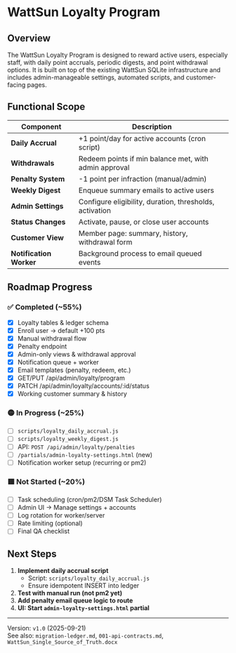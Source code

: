 # WattSun Loyalty Program

## Overview

The WattSun Loyalty Program is designed to reward active users, especially staff, with daily point accruals, periodic digests, and point withdrawal options. It is built on top of the existing WattSun SQLite infrastructure and includes admin-manageable settings, automated scripts, and customer-facing pages.

## Functional Scope

| Component                | Description |
|-------------------------|-------------|
| **Daily Accrual**       | +1 point/day for active accounts (cron script) |
| **Withdrawals**         | Redeem points if min balance met, with admin approval |
| **Penalty System**      | -1 point per infraction (manual/admin) |
| **Weekly Digest**       | Enqueue summary emails to active users |
| **Admin Settings**      | Configure eligibility, duration, thresholds, activation |
| **Status Changes**      | Activate, pause, or close user accounts |
| **Customer View**       | Member page: summary, history, withdrawal form |
| **Notification Worker** | Background process to email queued events |

## Roadmap Progress

### ✅ Completed (~55%)

- [x] Loyalty tables & ledger schema
- [x] Enroll user → default +100 pts
- [x] Manual withdrawal flow
- [x] Penalty endpoint
- [x] Admin-only views & withdrawal approval
- [x] Notification queue + worker
- [x] Email templates (penalty, redeem, etc.)
- [x] GET/PUT /api/admin/loyalty/program
- [x] PATCH /api/admin/loyalty/accounts/:id/status
- [x] Working customer summary & history

### 🟡 In Progress (~25%)

- [ ] `scripts/loyalty_daily_accrual.js`
- [ ] `scripts/loyalty_weekly_digest.js`
- [ ] API: `POST /api/admin/loyalty/penalties`
- [ ] `/partials/admin-loyalty-settings.html` (new)
- [ ] Notification worker setup (recurring or pm2)

### 🟥 Not Started (~20%)

- [ ] Task scheduling (cron/pm2/DSM Task Scheduler)
- [ ] Admin UI → Manage settings + accounts
- [ ] Log rotation for worker/server
- [ ] Rate limiting (optional)
- [ ] Final QA checklist

## Next Steps

1. **Implement daily accrual script**
   - Script: `scripts/loyalty_daily_accrual.js`
   - Ensure idempotent INSERT into ledger
2. **Test with manual run (not pm2 yet)**
3. **Add penalty email queue logic to route**
4. **UI: Start `admin-loyalty-settings.html` partial**

---

Version: `v1.0` (2025-09-21)  
See also: `migration-ledger.md`, `001-api-contracts.md`, `WattSun_Single_Source_of_Truth.docx`